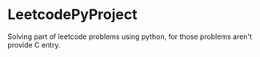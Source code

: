 # LeetcodePyProject
Solving part of leetcode problems using python, for those problems aren't provide C entry.
